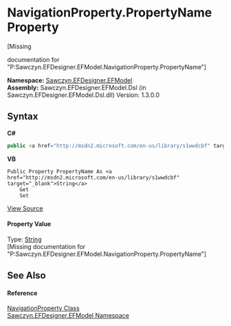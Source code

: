 # NavigationProperty.PropertyName Property 
 

\[Missing <summary> documentation for "P:Sawczyn.EFDesigner.EFModel.NavigationProperty.PropertyName"\]

**Namespace:**&nbsp;<a href="N_Sawczyn_EFDesigner_EFModel">Sawczyn.EFDesigner.EFModel</a><br />**Assembly:**&nbsp;Sawczyn.EFDesigner.EFModel.Dsl (in Sawczyn.EFDesigner.EFModel.Dsl.dll) Version: 1.3.0.0

## Syntax

**C#**<br />
``` C#
public <a href="http://msdn2.microsoft.com/en-us/library/s1wwdcbf" target="_blank">string</a> PropertyName { get; set; }
```

**VB**<br />
``` VB
Public Property PropertyName As <a href="http://msdn2.microsoft.com/en-us/library/s1wwdcbf" target="_blank">String</a>
	Get
	Set
```

<a href="https://github.com/msawczyn/EFDesigner/tree/master/src/Dsl/CustomCode/Utilities/NavigationProperty.cs#L7" title="View the source code">View Source</a><br />

#### Property Value
Type: <a href="http://msdn2.microsoft.com/en-us/library/s1wwdcbf" target="_blank">String</a><br />\[Missing <value> documentation for "P:Sawczyn.EFDesigner.EFModel.NavigationProperty.PropertyName"\]

## See Also


#### Reference
<a href="T_Sawczyn_EFDesigner_EFModel_NavigationProperty">NavigationProperty Class</a><br /><a href="N_Sawczyn_EFDesigner_EFModel">Sawczyn.EFDesigner.EFModel Namespace</a><br />